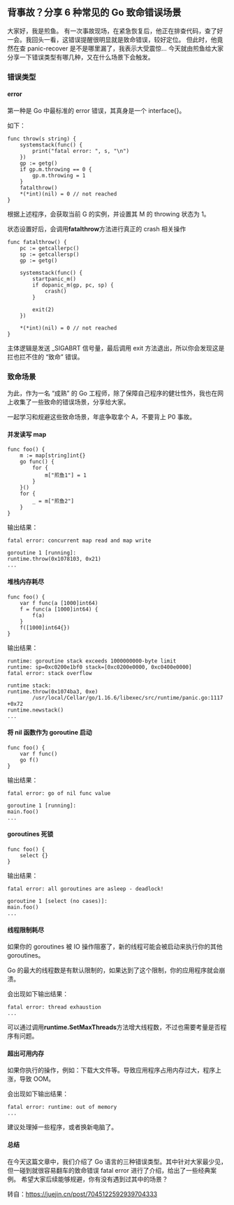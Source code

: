 ## 背事故？分享 6 种常见的 Go 致命错误场景
大家好，我是煎鱼。
有一次事故现场，在紧急恢复后，他正在排查代码，查了好一会。我回头一看，这错误提醒很明显就是致命错误，较好定位。
但此时，他竟然在查 panic-recover 是不是哪里漏了，我表示大受震惊...
今天就由煎鱼给大家分享一下错误类型有哪几种，又在什么场景下会触发。
### 错误类型
#### error

第一种是 Go 中最标准的 error 错误，其真身是一个 interface{}。

如下：
```
func throw(s string) {
	systemstack(func() {
		print("fatal error: ", s, "\n")
	})
	gp := getg()
	if gp.m.throwing == 0 {
		gp.m.throwing = 1
	}
	fatalthrow()
	*(*int)(nil) = 0 // not reached
}
```
根据上述程序，会获取当前 G 的实例，并设置其 M 的 throwing 状态为 1。

状态设置好后，会调用**fatalthrow**方法进行真正的 crash 相关操作
```
func fatalthrow() {
	pc := getcallerpc()
	sp := getcallersp()
	gp := getg()
	
	systemstack(func() {
		startpanic_m()
		if dopanic_m(gp, pc, sp) {
			crash()
		}

		exit(2)
	})

	*(*int)(nil) = 0 // not reached
}
```
主体逻辑是发送 _SIGABRT 信号量，最后调用 exit 方法退出，所以你会发现这是拦也拦不住的 “致命” 错误。

### 致命场景
为此，作为一名 “成熟” 的 Go 工程师，除了保障自己程序的健壮性外，我也在网上收集了一些致命的错误场景，分享给大家。

一起学习和规避这些致命场景，年底争取拿个 A，不要背上 P0 事故。

#### 并发读写 map
```
func foo() {
	m := map[string]int{}
	go func() {
		for {
			m["煎鱼1"] = 1
		}
	}()
	for {
		_ = m["煎鱼2"]
	}
}
```
输出结果：
```
fatal error: concurrent map read and map write

goroutine 1 [running]:
runtime.throw(0x1078103, 0x21)
...
```
#### 堆栈内存耗尽
```
func foo() {
	var f func(a [1000]int64)
	f = func(a [1000]int64) {
		f(a)
	}
	f([1000]int64{})
}
```
输出结果：
```
runtime: goroutine stack exceeds 1000000000-byte limit
runtime: sp=0xc0200e1bf0 stack=[0xc0200e0000, 0xc0400e0000]
fatal error: stack overflow

runtime stack:
runtime.throw(0x1074ba3, 0xe)
        /usr/local/Cellar/go/1.16.6/libexec/src/runtime/panic.go:1117 +0x72
runtime.newstack()
...
```
#### 将 nil 函数作为 goroutine 启动
```
func foo() {
	var f func()
	go f()
}
```
输出结果：
```
fatal error: go of nil func value

goroutine 1 [running]:
main.foo()
...
```
#### goroutines 死锁
```
func foo() {
	select {}
}
```
输出结果：
```
fatal error: all goroutines are asleep - deadlock!

goroutine 1 [select (no cases)]:
main.foo()
...
```
#### 线程限制耗尽
如果你的 goroutines 被 IO 操作阻塞了，新的线程可能会被启动来执行你的其他 goroutines。

Go 的最大的线程数是有默认限制的，如果达到了这个限制，你的应用程序就会崩溃。

会出现如下输出结果：
```
fatal error: thread exhaustion
...
```
可以通过调用**runtime.SetMaxThreads**方法增大线程数，不过也需要考量是否程序有问题。

#### 超出可用内存
如果你执行的操作，例如：下载大文件等。导致应用程序占用内存过大，程序上涨，导致 OOM。

会出现如下输出结果：
```
fatal error: runtime: out of memory
...
```
建议处理掉一些程序，或者换新电脑了。
#### 总结
在今天这篇文章中，我们介绍了 Go 语言的三种错误类型。其中针对大家最少见，但一碰到就很容易翻车的致命错误 fatal error 进行了介绍，给出了一些经典案例。
希望大家后续能够规避，你有没有遇到过其中的场景？

转自：https://juejin.cn/post/7045122592939704333



